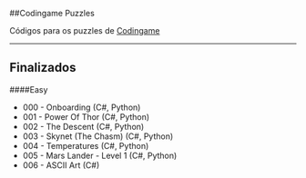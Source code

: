 ##Codingame Puzzles

Códigos para os puzzles de [Codingame]

-----

Finalizados
--
####Easy
* 000 - Onboarding (C#, Python)
* 001 - Power Of Thor (C#, Python)
* 002 - The Descent (C#, Python)
* 003 - Skynet (The Chasm) (C#, Python)
* 004 - Temperatures (C#, Python)
* 005 - Mars Lander - Level 1 (C#, Python)
* 006 - ASCII Art (C#)


[Codingame]:http://www.cogingame.com/puzzles